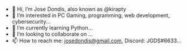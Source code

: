 - 👋 Hi, I’m Jose Dondis, also known as @kirapty
- 👀 I’m interested in PC Gaming, programming, web development, cybersecurity...
- 🌱 I’m currently learning Python...
- 💞️ I’m looking to collaborate on ...
- 📫 How to reach me: josedondis@gmail.com, Discord: JGDS#6633...

<!---
kirapty/kirapty is a ✨ special ✨ repository because its `README.md` (this file) appears on your GitHub profile.
You can click the Preview link to take a look at your changes.
--->
